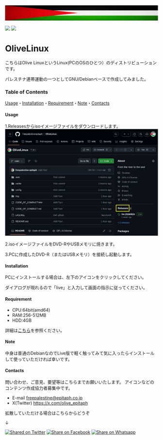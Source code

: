 [![Olive Linx](img/palestine-flag-banner.png)](https://github.com/freepalestine-epitaph/OliveLinux)

[<img src="https://img.shields.io/badge/-Debian-A81D33.svg?logo=debian&style=flat">](https://www.debian.org/)
[<img src="https://img.shields.io/github/downloads/freepalestine-epitaph/OliveLinux/total?logo=github&amp;logoColor=white&amp;style=flat-square">](https://github.com/freepalestine-epitaph/OliveLinux/releases)

# OliveLinux
こちらはOlive LinuxというLinux(PCのOSのひとつ）のディストリビューションです。

パレスチナ連帯運動の一つとしてGNU/Debianベースで作成してみました。

### Table of Contents

[Usage](#Usage)・[Installation](#Installation)・[Requirement](#Requirement)・[Note](#Note)・[Contacts](#Contacts)

#### <a name="Usage">Usage</a>

1.Releasesからisoイメージファイルをダウンロードします。
[![Usage01](img/Usage01.jpg)](https://github.com/freepalestine-epitaph/OliveLinux/releases)

2.isoイメージファイルをDVD-RやUSBメモリに焼きます。

3.PCに作成したDVD-R（またはUSBメモリ）を接続し起動します。


#### <a name="Installation">Installation</a>

PCにインストールする場合は、左下のアイコンをクリックしてください。

ダイアログが現れるので「live」と入力して画面の指示に従ってください。

#### <a name="Requirement">Requirement</a>

* CPU:64bit(amd64)
* RAM:256-512MB
* HDD:4GB

詳細は[こちら](https://www.debian.org/releases/stable/amd64/release-notes/ch-whats-new.en.html#idm120)を参照ください。

#### <a name="Note">Note</a>

中身は普通のDebianなのでLive版で軽く触ってみて気に入ったらインストールして使っていただければ幸いです。


#### <a name="Contacts">Contacts</a>

問い合わせ、ご意見、要望等はこちらまでお願いいたします。
アイコンなどのコンテンツ作成協力者募集中です。

* E-mail
freepalestine@epitaph.co.jp
* X(Twitter)
https://x.com/olive_epitaph

拡散していただける場合はこちらからどうぞ

↓

<a href="https://twitter.com/intent/tweet?text=%20Try%20OliveLinux!%0A%23FreePalestine%0Ahttps%3A//github.com/freepalestine-epitaph/OliveLinux" rel="nofollow"><img src="https://camo.githubusercontent.com/abcfff2c8e77b48fdd30ae402cbad68968e38a5c2913c3f8132ac7bc4df979e0/68747470733a2f2f696d672e736869656c64732e696f2f747769747465722f75726c3f6c6162656c3d54776974746572266c6f676f3d54776974746572267374796c653d736f6369616c2675726c3d68747470732533412532462532466769746875622e636f6d2532466172656774656368253246617265672d73646b" alt="Shared on Twitter" data-canonical-src="https://img.shields.io/twitter/url?label=Twitter&amp;logo=Twitter&amp;style=social&amp;url=https%3A%2F%2Fgithub.com%2Faregtech%2Fareg-sdk" style="max-width: 100%;"></a>
<a href="https://www.facebook.com/sharer/sharer.php?u=https%3A//github.com/freepalestine-epitaph/OliveLinux" rel="nofollow"><img src="https://camo.githubusercontent.com/e12488d7360e676540f9afd5db87cd486a5a62fc0348565d77014e2894c31fae/68747470733a2f2f696d672e736869656c64732e696f2f747769747465722f75726c3f6c6162656c3d46616365626f6f6b266c6f676f3d46616365626f6f6b267374796c653d736f6369616c2675726c3d68747470732533412532462532466769746875622e636f6d2532466172656774656368253246617265672d73646b" alt="Share on Facebook" data-canonical-src="https://img.shields.io/twitter/url?label=Facebook&amp;logo=Facebook&amp;style=social&amp;url=https%3A%2F%2Fgithub.com%2Ffreepalestine-epitaph%2FOliveLinux" style="max-width: 100%;"></a>
<a href="https://wa.me/?text=Try%20OliveLinux!%20https%3A%2F%2Fgithub.com%2Ffreepalestine-epitaph%2FOliveLinux" rel="nofollow"><img src="https://camo.githubusercontent.com/fc0bfc31635b55854b75bfb8b0b5ebeb443fbeaf5f7cd150fd8768a5ccdbe5ff/68747470733a2f2f696d672e736869656c64732e696f2f747769747465722f75726c3f6c6162656c3d5768617473617070266c6f676f3d5768617473617070267374796c653d736f6369616c2675726c3d68747470732533412532462532466769746875622e636f6d2532466172656774656368253246617265672d73646b" alt="Share on Whatsapp" data-canonical-src="https://img.shields.io/twitter/url?label=Whatsapp&amp;logo=Whatsapp&amp;style=social&amp;url=https%3A%2F%2Fgithub.com%2Ffreepalestine-epitaph%2FOliveLinux" style="max-width: 100%;"></a>

